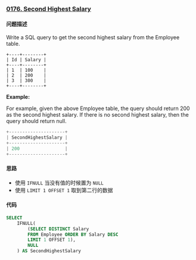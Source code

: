 ### [0176. Second Highest Salary](https://leetcode-cn.com/problems/second-highest-salary/)

#### 问题描述
Write a SQL query to get the second highest salary from the Employee table.
```
+----+--------+
| Id | Salary |
+----+--------+
| 1  | 100    |
| 2  | 200    |
| 3  | 300    |
+----+--------+
```

**Example:**

For example, given the above Employee table, the query should return 200 as the second highest salary. If there is no second highest salary, then the query should return null.

```python
+---------------------+
| SecondHighestSalary |
+---------------------+
| 200                 |
+---------------------+
```

#### 思路
- 使用 `IFNULL` 当没有值的时候置为 `NULL`
- 使用 `LIMIT 1 OFFSET 1` 取到第二行的数据

#### 代码

```SQL
SELECT
    IFNULL(
        (SELECT DISTINCT Salary
        FROM Employee ORDER BY Salary DESC
        LIMIT 1 OFFSET 1),
        NULL
    ) AS SecondHighestSalary
```
